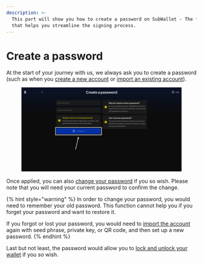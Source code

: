 ```yaml
---
description: >-
  This part will show you how to create a password on SubWallet - The function
  that helps you streamline the signing process.
---
```


# Create a password

At the start of your journey with us, we always ask you to create a password (such as when you [create a new account](../../account-management/create-a-new-account.md) or [import an existing account](../../account-management/import-an-account.md)).

<figure><img src="../../../.gitbook/assets/image (498).png" alt=""><figcaption></figcaption></figure>

Once applied, you can also [change your password](change-password.md) if you so wish. Please note that you will need your current password to confirm the change.&#x20;

{% hint style="warning" %}
In order to change your password, you would need to remember your old password. This function cannot help you if you forget your password and want to restore it.&#x20;

If you forgot or lost your password, you would need to [import the account](../../account-management/import-an-account.md) again with seed phrase, private key, or QR code, and then set up a new password.&#x20;
{% endhint %}

Last but not least, the password would allow you to [lock and unlock your wallet](../lock-and-unlock-your-wallet/) if you so wish.&#x20;
